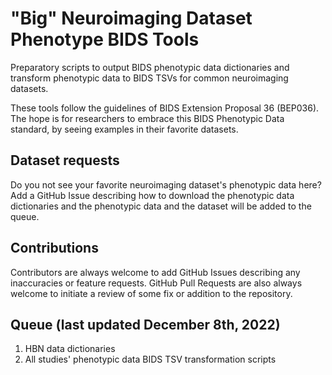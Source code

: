 # "Big" Neuroimaging Dataset Phenotype BIDS Tools

Preparatory scripts to output BIDS phenotypic data dictionaries and transform phenotypic data to BIDS TSVs for common neuroimaging datasets.

These tools follow the guidelines of BIDS Extension Proposal 36 (BEP036). The hope is for researchers to embrace this BIDS Phenotypic Data standard, by seeing examples in their favorite datasets.

## Dataset requests

Do you not see your favorite neuroimaging dataset's phenotypic data here? Add a GitHub Issue describing how to download the phenotypic data dictionaries and the phenotypic data and the dataset will be added to the queue.

## Contributions

Contributors are always welcome to add GitHub Issues describing any inaccuracies or feature requests. GitHub Pull Requests are also always welcome to initiate a review of some fix or addition to the repository.

## Queue (last updated December 8th, 2022)

1. HBN data dictionaries
1. All studies' phenotypic data BIDS TSV transformation scripts
